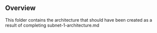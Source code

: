 ## Overview
This folder contains the architecture that should have been created as a result of completing subnet-1-architecture.md